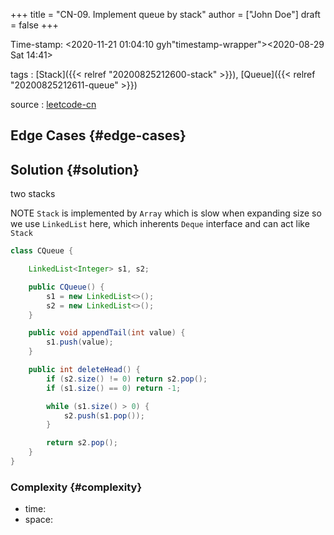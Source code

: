 +++
title = "CN-09. Implement queue by stack"
author = ["John Doe"]
draft = false
+++

Time-stamp: <2020-11-21 01:04:10 gyh"timestamp-wrapper"><span class="timestamp">&lt;2020-08-29 Sat 14:41&gt;</span></span>

tags
: [Stack]({{< relref "20200825212600-stack" >}}), [Queue]({{< relref "20200825212611-queue" >}})

source
: [leetcode-cn](https://leetcode-cn.com/problems/yong-liang-ge-zhan-shi-xian-dui-lie-lcof/)


## Edge Cases {#edge-cases}


## Solution {#solution}

two stacks

NOTE
`Stack` is implemented by `Array` which is slow when expanding size
so we use `LinkedList` here, which inherents `Deque` interface and can act like `Stack`

```java
class CQueue {

    LinkedList<Integer> s1, s2;

    public CQueue() {
        s1 = new LinkedList<>();
        s2 = new LinkedList<>();
    }

    public void appendTail(int value) {
        s1.push(value);
    }

    public int deleteHead() {
        if (s2.size() != 0) return s2.pop();
        if (s1.size() == 0) return -1;

        while (s1.size() > 0) {
            s2.push(s1.pop());
        }

        return s2.pop();
    }
}
```


### Complexity {#complexity}

-   time:
-   space:
